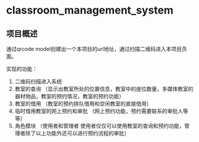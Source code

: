 # classroom_management_system
## 项目概述
通过qrcode model创建出一个本项目的url地址，通过扫描二维码进入本项目页面。

实现的功能：
1. 二维码扫描进入系统
2. 教室的查询 （显示出教室所处的位置信息，教室中的座位数量，多媒体教室的器材物品，教室的预约情况，教室的预约功能）
3. 教室的借用 （教室的预约排队借用和空闲教室的直接借用）
4. 临时借用教室的网上预约和审批 （网上预约功能，预约需要联系的审批人等等）
5. 角色模块 （使用者和管理者   使用者仅仅可以使用教室的查询和预约功能，管理者除了以上功能外还可以进行预约流程的审批）
